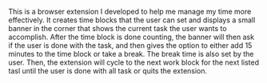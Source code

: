 This is a browser extension I developed to help me manage my time more effectively. It creates time blocks that the user can set and displays a small banner in the 
corner that shows the current task the user wants to accomplish. After the time block is done counting, the banner will then ask if the user is done with the task, 
and then gives the option to either add 15 minutes to the time block or take a break. The break time is also set by the user. Then, the extension will cycle to
the next work block for the next listed tasl until the user is done with all task or quits the extension. 

